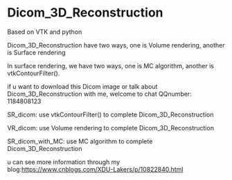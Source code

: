 # Dicom_3D_Reconstruction
Based on VTK and python

Dicom_3D_Reconstruction have two ways, one is Volume rendering, another is Surface rendering

In surface rendering, we have two ways, one is MC algorithm, another is vtkContourFilter().

if u want to download this Dicom image or talk about Dicom_3D_Reconstruction with me, welcome to chat QQnumber: 1184808123

SR_dicom: use vtkContourFilter() to complete Dicom_3D_Reconstruction

VR_dicom: use Volume rendering to complete Dicom_3D_Reconstruction

SR_dicom_with_MC: use MC algorithm to complete Dicom_3D_Reconstruction

u can see more information through my blog:https://www.cnblogs.com/XDU-Lakers/p/10822840.html
